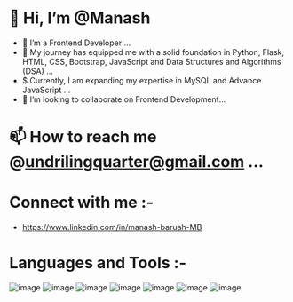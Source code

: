# 👋 Hi, I’m @Manash
- 👀 I’m a Frontend Developer ...
- 🌱 My journey has equipped me with a solid foundation in Python, Flask, HTML, CSS, Bootstrap, JavaScript and Data Structures and Algorithms (DSA) ...
- $  Currently, I am expanding my expertise in MySQL and Advance JavaScript ...
- 💞️ I’m looking to collaborate on Frontend Development...
  
# 📫 How to reach me @undrilingquarter@gmail.com ...
  
# Connect with me :-
-   https://www.linkedin.com/in/manash-baruah-MB

# Languages and Tools :-
![image](https://github.com/user-attachments/assets/fc32a0ec-9245-48ae-a9a4-3813a15fcb4d) ![image](https://github.com/user-attachments/assets/677558d6-4f9a-44c8-ab46-0fbf84003ded) ![image](https://github.com/user-attachments/assets/77464232-4fd3-427f-9d99-d46131a9edfd) ![image](https://github.com/user-attachments/assets/1243cd1d-70e9-4656-9961-a7b26fc31ea6) ![image](https://github.com/user-attachments/assets/2b534f3d-0f90-49aa-aa32-b8395a15f53e) ![image](https://github.com/user-attachments/assets/7f789dcf-f764-41ed-bf4a-4c67285aef43) ![image](https://github.com/user-attachments/assets/26aa3145-178e-4898-9bbd-1777ccb9ff23)








<!---
Undriling/Undriling is a ✨ special ✨ repository because its `README.md` (this file) appears on your GitHub profile.
You can click the Preview link to take a look at your changes.
--->

